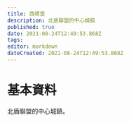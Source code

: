 ```yaml
---
title: 西塔堡
description: 北盾聯盟的中心城鎮
published: true
date: 2021-08-24T12:49:53.868Z
tags: 
editor: markdown
dateCreated: 2021-08-24T12:49:53.868Z
---
```


# 基本資料
北盾聯盟的中心城鎮。